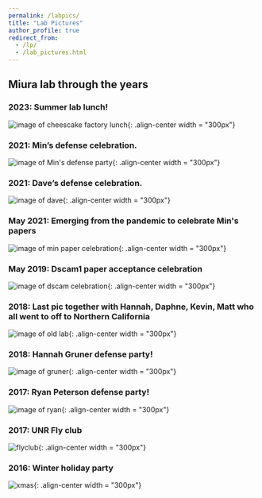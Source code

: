 ```yaml
---
permalink: /labpics/
title: "Lab Pictures"
author_profile: true
redirect_from: 
  - /lp/
  - /lab_pictures.html
---
```

## Miura lab through the years  




### 2023: Summer lab lunch!
![image of cheescake factory lunch](/images/cheesecake.jpg){: .align-center width = "300px"}


### 2021: Min’s defense celebration.
![image of Min's defense party](/images/min_Defense_copy.jpeg){: .align-center width = "300px"}


### 2021: Dave’s defense celebration.
![image of dave](/images/Dave.jpeg){: .align-center width = "300px"}


### May 2021: Emerging from the pandemic to celebrate Min's papers
![image of min paper celebration](/images/post_pandemic.jpg){: .align-center width = "300px"}


### May 2019: Dscam1 paper acceptance celebration 
![image of dscam celebration](/images/dscam1_party.jpg){: .align-center width = "300px"}
 

### 2018: Last pic together with Hannah, Daphne, Kevin, Matt who all went to off to Northern California 
![image of old lab](/images/lab_pic.jpeg){: .align-center width = "300px"}

### 2018: Hannah Gruner defense party!
![image of gruner](/images/gruner_defense.jpg){: .align-center width = "300px"}


### 2017: Ryan Peterson defense party!
![image of ryan](/images/ryan.jpg){: .align-center width = "300px"}


### 2017: UNR Fly club
![flyclub](/images/fly_club_2017.jpg){: .align-center width = "300px"}


### 2016: Winter holiday party
![xmas](/images/holiday.jpg){: .align-center width = "300px"}




